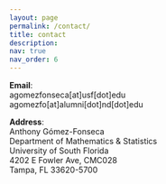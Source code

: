 ```yaml
---
layout: page
permalink: /contact/
title: contact
description: 
nav: true
nav_order: 6
---
```


**Email**: \
agomezfonseca[at]usf[dot]edu \
agomezfo[at]alumni[dot]nd[dot]edu

**Address**: \
Anthony Gómez-Fonseca \
Department of Mathematics & Statistics \
University of South Florida \
4202 E Fowler Ave, CMC028 \
Tampa, FL 33620-5700
